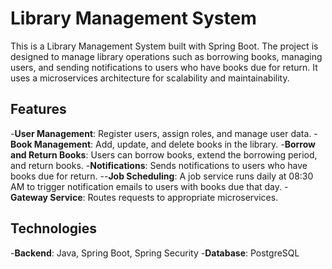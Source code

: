 # Library Management System
This is a Library Management System built with Spring Boot. The project is designed to manage library operations such as borrowing books, managing users, and sending notifications to users who have books due for return. It uses a microservices architecture for scalability and maintainability.

## Features
-**User Management**: Register users, assign roles, and manage user data.
-**Book Management**: Add, update, and delete books in the library.
-**Borrow and Return Books**: Users can borrow books, extend the borrowing period, and return books.
-**Notifications**: Sends notifications to users who have books due for return.
--**Job Scheduling**: A job service runs daily at 08:30 AM to trigger notification emails to users with books due that day.
-**Gateway Service**: Routes requests to appropriate microservices.

## Technologies
-**Backend**: Java, Spring Boot, Spring Security
-**Database**: PostgreSQL

